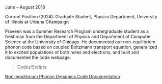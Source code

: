 June – August 2018

Current Position (2024): Graduate Student, Physics Department, University of Illinois at Urbana Champaign <a href="https://www.linkedin.com/in/praveen-balaji-407b1a134/"><i class="fa-brands fa-linkedin-in"></i></a>

Praveen was a Summer Research Program undergraduate student as a freshman from the Department of Physics and Department of Computer Science at the University of Chicago. He documented our non-equilibrium phonon code based on coupled Boltzmann transport equation, generalized it to excited populations of both holes and electrons, and built and documented the code webpage.  

> Codes/Scripts: 

<a href="https://pierretdarancet.github.io/NEPhononDynamics/">Non-equilibrium Phonon Dynamics Code Documentation</a>
